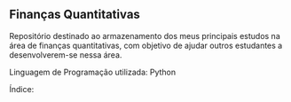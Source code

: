 ## Finanças Quantitativas

Repositório destinado ao armazenamento dos meus principais estudos na área de finanças quantitativas, com objetivo de ajudar outros estudantes a desenvolverem-se nessa área.

Linguagem de Programação utilizada: Python

Índice:
